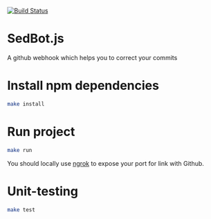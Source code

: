 [![Build Status](https://travis-ci.org/marmelab/sedbot.js.svg)](https://travis-ci.org/marmelab/sedbot.js)

# SedBot.js
A github webhook which helps you to correct your commits

# Install npm dependencies

```bash
make install
```

# Run project

```bash
make run
```

You should locally use [ngrok](https://ngrok.com/) to expose your port for link with Github.

# Unit-testing

```bash
make test
```
